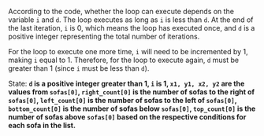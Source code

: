 According to the code, whether the loop can execute depends on the variable `i` and `d`. The loop executes as long as `i` is less than `d`. At the end of the last iteration, `i` is 0, which means the loop has executed once, and `d` is a positive integer representing the total number of iterations.

For the loop to execute one more time, `i` will need to be incremented by 1, making `i` equal to 1. Therefore, for the loop to execute again, `d` must be greater than 1 (since `i` must be less than `d`).

State: **`d` is a positive integer greater than 1, `i` is 1, `x1, y1, x2, y2` are the values from `sofas[0]`, `right_count[0]` is the number of sofas to the right of `sofas[0]`, `left_count[0]` is the number of sofas to the left of `sofas[0]`, `bottom_count[0]` is the number of sofas below `sofas[0]`, `top_count[0]` is the number of sofas above `sofas[0]` based on the respective conditions for each sofa in the list.**